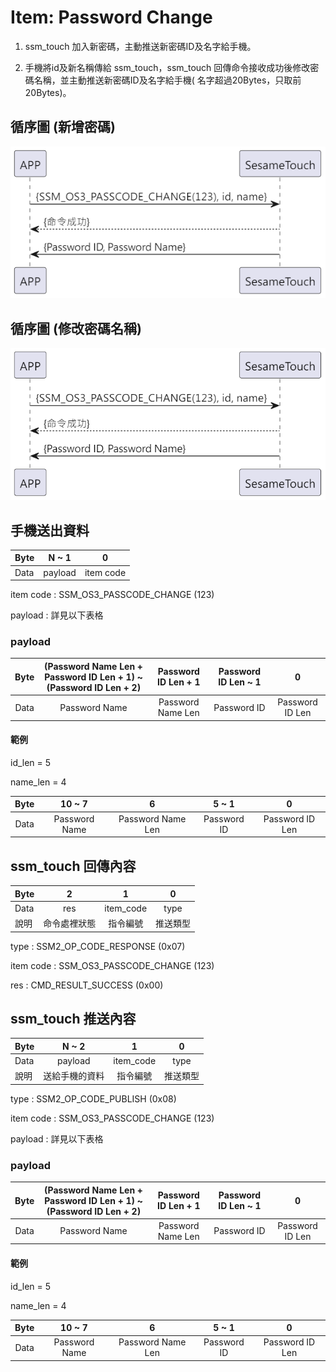 # Item: Password Change

1. ssm_touch 加入新密碼，主動推送新密碼ID及名字給手機。

2. 手機將id及新名稱傳給 ssm_touch，ssm_touch 回傳命令接收成功後修改密碼名稱，並主動推送新密碼ID及名字給手機(
   名字超過20Bytes，只取前20Bytes)。

## 循序圖 (新增密碼)

<p align="left" >
  <img src="../src/pw_change/pw_change.png" alt="" title="">
</p>

## 循序圖 (修改密碼名稱)

<p align="left" >
  <img src="../src/pw_change/pw_change_name.png" alt="" title="">
</p>

## 手機送出資料

| Byte | N   ~    1 |     0     |
|------|:----------:|:---------:|
| Data |  payload   | item code |

item code : SSM_OS3_PASSCODE_CHANGE (123)

payload : 詳見以下表格

### payload

| Byte | (Password Name Len + Password ID Len + 1) ~ (Password ID Len + 2) | Password ID Len + 1 | Password ID Len ~ 1 |        0        |
|:----:|:-----------------------------------------------------------------:|:-------------------:|:-------------------:|:---------------:|
| Data |                           Password Name                           |  Password Name Len  |     Password ID     | Password ID Len |

#### 範例

id_len = 5

name_len = 4

| Byte |    10 ~ 7     |         6         |    5 ~ 1    |        0        |
|:----:|:-------------:|:-----------------:|:-----------:|:---------------:|
| Data | Password Name | Password Name Len | Password ID | Password ID Len |

## ssm_touch 回傳內容

| Byte |   2    |     1     |  0   |
|------|:------:|:---------:|:----:|
| Data |  res   | item_code | type |
| 說明   | 命令處裡狀態 |   指令編號    | 推送類型 |

type : SSM2_OP_CODE_RESPONSE (0x07)

item code : SSM_OS3_PASSCODE_CHANGE (123)

res : CMD_RESULT_SUCCESS (0x00)

## ssm_touch 推送內容

| Byte |  N ~ 2  |     1     |  0   |
|------|:-------:|:---------:|:----:|
| Data | payload | item_code | type |
| 說明   | 送給手機的資料 |   指令編號    | 推送類型 |

type : SSM2_OP_CODE_PUBLISH (0x08)

item code : SSM_OS3_PASSCODE_CHANGE (123)

payload : 詳見以下表格

### payload

| Byte | (Password Name Len + Password ID Len + 1) ~ (Password ID Len + 2) | Password ID Len + 1 | Password ID Len ~ 1 |        0        |
|:----:|:-----------------------------------------------------------------:|:-------------------:|:-------------------:|:---------------:|
| Data |                           Password Name                           |  Password Name Len  |     Password ID     | Password ID Len |

#### 範例

id_len = 5

name_len = 4

| Byte |    10 ~ 7     |         6         |    5 ~ 1    |        0        |
|:----:|:-------------:|:-----------------:|:-----------:|:---------------:|
| Data | Password Name | Password Name Len | Password ID | Password ID Len |

